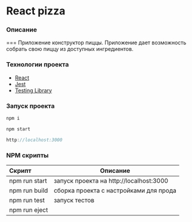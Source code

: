 # React pizza

### Описание

=== Приложение конструктор пиццы. Приложение дает возможность собрать свою пиццу из доступных ингредиентов.

### Технологии проекта

- [React](https://ru.reactjs.org/)
- [Jest](https://jestjs.io/ru/)
- [Testing Library](https://testing-library.com/)

### Запуск проекта

```javascript
npm i
```

```javascript
npm start
```

```javascript
http://localhost:3000
```
### NPM скрипты

| Скрипт        | Описание                                              |
| :------------ | ----------------------------------------------------- |
| npm run start | запуск проекта на http://localhost:3000               |
| npm run build | сборка проекта с настройками для прода                |
| npm run test  | запуск тестов                                         |
| npm run eject |                                                       |
